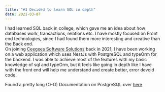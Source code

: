 ```yaml
---
title: "#1 Decided to learn SQL in depth"
date: 2021-03-07
---
```

I had learned SQL back in college, which gave me an idea about how databases work, transactions, relations etc. I have mostly focused on Front end technologies, since I had found them more interesting and creative than the Back end.  
On joining [Ceegees Software Solutions](https://ceegees.in/) back in 2021, I have been working on a web application which uses NestJs with PostgreSQL and typeOrm for the backend. I was able to achieve most of the features with my basic knowledge of sql and typeOrm, but it feels like going in depth like I have with the front end will help me understand and create better, error devoid code.  
  
Found a pretty long (O-O) Documentation on PostgreSQL over [here](https://www.postgresql.org/docs/)